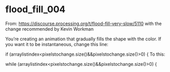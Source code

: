# flood_fill_004

From: https://discourse.processing.org/t/flood-fill-very-slow/5110
with the change recommended by Kevin Workman

You’re creating an animation that gradually fills the shape with the color. If you want it to be instantaneous, change this line:

if (arraylistindex<pixelstochange.size()&&pixelstochange.size()>0) {
To this:

while (arraylistindex<pixelstochange.size()&&pixelstochange.size()>0) {
